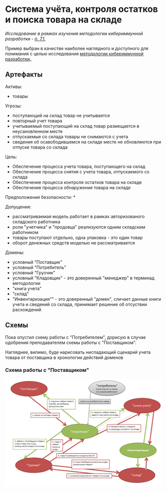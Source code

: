 # Система учёта, контроля остатков и поиска товара на складе

_Исследование в рамках изучения методологии кибериммунной разработки - [п. 7.1.](https://github.com/sergey-sobolev/cyberimmune-systems/wiki/%D0%98%D0%B4%D0%B5%D0%B8-%D0%B4%D0%BB%D1%8F-%D1%83%D1%87%D0%B5%D0%B1%D0%BD%D1%8B%D1%85-%D0%BF%D1%80%D0%B8%D0%BC%D0%B5%D1%80%D0%BE%D0%B2)_  

Пример выбран в качестве наиболее наглядного и доступного для понимания с целью исследования [методологии кибериммунной разработки](https://github.com/sergey-sobolev/cyberimmune-systems/wiki/)_
 
## Артефакты

Активы: 
* товары

Угрозы: 
* поступающий на склад товар не учитывается
* повторный учет товара
* учитываемый поступающий на склад товар размещается в неусановленном месте
* отпускаемые со склада товары не снимаются с учета
* сведения об осавободившемся на складе месте не обновляются при отпуске товара со склада 

Цель:
* Обеспечение процесса учета товара, поступающего на склад 
* Обеспечение процесса снятия с учета товара, отпускаемого со склада
* Обеспечение процесса контроля остатков товара на складе
* Обеспечение процесса обнаружения товара на складе

Предположения безопасности:
*

Допущения:
* рассматриваемая модель работает в рамках авторизованого складского работника
* роли "учетчика" и "продовца" реализуются одним складским работником
* товары поступают отдельно, одна упаковка - это один товар
* оборот денежных средств моделью не рассматривается 

Домены:
* условный "Поставщик"
* условный "Потребитель"
* условный "Грузчик"
* условный "Кладовщик" - это доверенный "менеджер" в терминад методологии
* "книга учета"
* "склад"
* "Инвентаризация"" - это доверенный "домен", сличает данные книги учета и сведений со склада, принимает решение об отсуствии расхождений

## Схемы

Пока опустил схему работы с "Потребителем", дорисую в случае одобрения преподавателем схемы работы с "Поставщиком".

Нагляднее, вилимо, буде нарисовать ниспадающий сценарий учета товара от поставщика в хронологии действий доменов

### Схема работы с "Поставщиком"

![](./README.files/Работа_с_поставщиком.PNG)